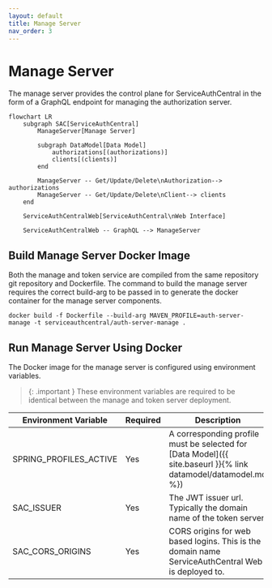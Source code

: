 ```yaml
---
layout: default
title: Manage Server
nav_order: 3
---
```


# Manage Server

The manage server provides the control plane for ServiceAuthCentral in the form of a GraphQL endpoint for managing the authorization server.

```mermaid
flowchart LR
    subgraph SAC[ServiceAuthCentral]
        ManageServer[Manage Server]

        subgraph DataModel[Data Model]
            authorizations[(authorizations)]
            clients[(clients)]
        end

        ManageServer -- Get/Update/Delete\nAuthorization--> authorizations
        ManageServer -- Get/Update/Delete\nClient--> clients
    end

    ServiceAuthCentralWeb[ServiceAuthCentral\nWeb Interface]

    ServiceAuthCentralWeb -- GraphQL --> ManageServer
```

## Build Manage Server Docker Image

Both the manage and token service are compiled from the same repository git repository and Dockerfile. The command to build the manage server requires the correct build-arg to be passed in to generate the docker container for the manage server components.

```
docker build -f Dockerfile --build-arg MAVEN_PROFILE=auth-server-manage -t serviceauthcentral/auth-server-manage .
```

## Run Manage Server Using Docker

The Docker image for the manage server is configured using environment variables.

> {: .important }
> These environment variables are required to be identical between the manage and token server deployment.

| Environment Variable   | Required | Description                                                                                                    |
| ---------------------- | -------- | -------------------------------------------------------------------------------------------------------------- |
| SPRING_PROFILES_ACTIVE | Yes      | A corresponding profile must be selected for [Data Model]({{ site.baseurl }}{% link datamodel/datamodel.md %}) |
| SAC_ISSUER             | Yes      | The JWT issuer url. Typically the domain name of the token server.                                             |
| SAC_CORS_ORIGINS       | Yes      | CORS origins for web based logins. This is the domain name ServiceAuthCentral Web is deployed to.              |
